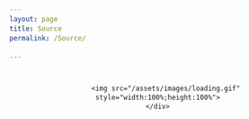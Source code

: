 ```yaml
---
layout: page
title: Source
permalink: /Source/

---
```


<ul class="github clearfix">
	<h1 class="error"></h1>
	<div class="row" style="text-align:center">
		
		<img src="/assets/images/loading.gif" style="width:100%;height:100%">
	</div>

</ul>
<!-- HTML to write -->

<div class="clearfix"></div>


<script src="/assets/js/geopattern.min.js">
	
</script>	
<script type="text/javascript">
$(document).ready(function(){

	$.ajax({
		 'timeout':8000,
		'type':'get',
		'dataType':'text',
		'url':'https://api.github.com/users/zhenyangjiang/repos?type=owner',
		success:function(data){
			datas =eval("("+data+")");
			$('.github').html('');
			$.each(datas,function(){
					Item =
					'<li style="padding:0px 0px;min-width:283px;min-height:250px;" class="col-sm-6 col-md-6 col-lg-6 list"><a class="geopattern  svg-img" data-pattern-id="'+this['name']+'"href="'+this['html_url']+'"><h3>'+this['name']+'</h3></a><p  class="row  center"><i class="icon-random"></i> '+this['forks_count']+'&nbsp<strong>forks</strong> &nbsp&nbsp<i class=" icon-star-empty"></i>&nbsp'+this['stargazers_count']+'&nbsp<strong>stars</strong>&nbsp&nbsp<i class="icon-list-alt"></i>&nbsp'+this['language']+'</p><div><p class=" center" >'+this['description']+'</p></div><p class="row  center" data-toggle="tooltip"data-original-title="Tooltip on top" data-placement="top"><i class="icon-time"></i>&nbsp'+this['updated_at']+'&nbsp<strong></strong></p></div></li>';
				$('.github').append(Item); 
				$('.geopattern').each(function(){
		            var pattern = GeoPattern.generate($(this).data('pattern-id'));
					$(this).css('background-image', pattern.toDataUrl());
	            });
			});  
		},
		error:function(jqXHR, textStatus, errorThrown){
			if(textStatus=="timeout"){  
                           $('.error').html('加载失败。。。');
                        }else{   
                           $('.error').html('加载失败。。。'); 
                        }  
		}
	})	
$(function () {
  $('[data-toggle="tooltip"]').tooltip()
})
})
	
</script>
